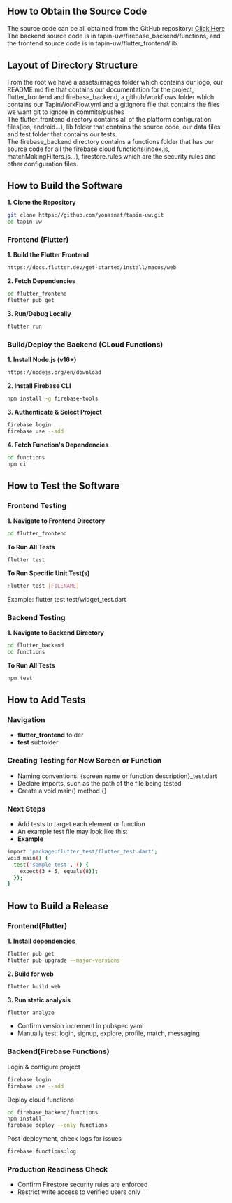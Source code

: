 ## How to Obtain the Source Code
The source code can be all obtained from the GitHub repository: [Click Here](https://github.com/yonasnat/tapin-uw) <br /> 
The backend source code is in tapin-uw/firebase_backend/functions, and the frontend source code is in tapin-uw/flutter_frontend/lib.

## Layout of Directory Structure
From the root we have a assets/images folder which contains our logo, our  README.md  file that contains our documentation for the project, flutter_frontend and firebase_backend, a github/workflows folder which contains our TapinWorkFlow.yml and a gitignore file that contains the files we want git to ignore in commits/pushes <br /> 
The flutter_frontend directory contains all of the platform configuration files(ios, android…), lib folder that contains the source code, our data files  and test folder that contains our tests. <br /> 
The firebase_backend directory contains a functions folder that has our source code for all the firebase cloud functions(index.js, matchMakingFilters.js…), firestore.rules which are the security rules and other configuration files.

## How to Build the Software
**1. Clone the Repository**
```bash
git clone https://github.com/yonasnat/tapin-uw.git
cd tapin-uw
```

### Frontend (Flutter)
**1. Build the Flutter Frontend**
```bash
https://docs.flutter.dev/get-started/install/macos/web
```
**2. Fetch Dependencies**
```bash
cd flutter_frontend
flutter pub get
```
**3. Run/Debug Locally**
```bash
flutter run
```

### Build/Deploy the Backend (CLoud Functions)
**1. Install Node.js (v16+)**
```bash
https://nodejs.org/en/download
```
**2. Install Firebase CLI**
```bash
npm install -g firebase-tools
```
**3. Authenticate & Select Project**
```bash
firebase login
firebase use --add
```
**4. Fetch Function's Dependencies**
```bash
cd functions
npm ci
```

## How to Test the Software
### Frontend Testing
**1. Navigate to Frontend Directory**
```bash
cd flutter_frontend
```
**To Run All Tests**
```bash
flutter test
```
**To Run Specific Unit Test(s)**
```bash
Flutter test [FILENAME]
```
Example: flutter test test/widget_test.dart

### Backend Testing
**1. Navigate to Backend Directory**
```bash
cd flutter_backend
cd functions
```
**To Run All Tests**
```bash
npm test
```

## How to Add Tests
### Navigation 
- **flutter_frontend** folder
- **test** subfolder
### Creating Testing for New Screen or Function
- Naming conventions: {screen name or function description}_test.dart
- Declare imports, such as the path of the file being tested
- Create a void main() method {}
### Next Steps
- Add tests to target each element or function
- An example test file may look like this:
- **Example**
```bash
import 'package:flutter_test/flutter_test.dart';
void main() {
  test('sample test', () {
    expect(3 + 5, equals(8));
  });
}
```

## How to Build a Release
### Frontend(Flutter)
**1. Install dependencies**
```bash
flutter pub get
flutter pub upgrade --major-versions 
```

**2. Build for web**
```bash
flutter build web
```

**3. Run static analysis**
```bash
flutter analyze
```
- Confirm version increment in pubspec.yaml
- Manually test: login, signup, explore, profile, match, messaging 

### Backend(Firebase Functions)
Login & configure project
```bash
firebase login
firebase use --add
```

Deploy cloud functions
```bash
cd firebase_backend/functions
npm install
firebase deploy --only functions
```

Post-deployment, check logs for issues
```bash
firebase functions:log     
```

### Production Readiness Check
- Confirm Firestore security rules are enforced
- Restrict write access to verified users only


